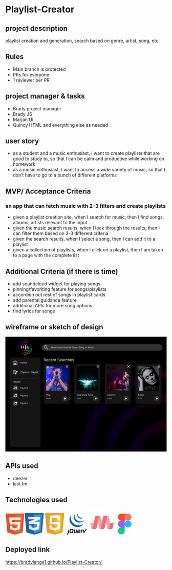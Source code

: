 # Playlist-Creator
## project description
playlist creation and generation, search based on genre, artist, song, etc

## Rules
- Main branch is protected
- PRs for everyone
- 1 reviewer per PR


## project manager & tasks
- Brady project manager
- Brady JS
- Marjan UI
- Quincy HTML and everything else as needed


## user story
- as a student and a music enthusiast, I want to create playlists that are good to study to, so that I can be calm and productive while working on homework
- as a music enthusiast, I want to access a wide variety of music, so that I don’t have to go to a bunch of different platforms

## MVP/ Acceptance Criteria
### an app that can fetch music with 2-3 filters and create playlists
- given a playlist creation site, when I search for music, then I find songs, albums, artists relevant to the input
- given the music search results, when I look through the results, then I can filter them based on 2-3 different criteria
- given the search results, when I select a song, then I can add it to a playlist
- given a collection of playlists, when I click on a playlist, then I am taken to a page with the complete list


## Additional Criteria (if there is time)
- add soundcloud widget for playing songs
- pinning/favoriting feature for songs/playlists
- accordion out rest of songs in playlist cards
- add parental guidance feature
- additional APIs for more song options
- find lyrics for songs


## wireframe or sketch of design
![High-fidelity wireframe](./assets/Images/High-fi.jpg)

## APIs used
- deezer
- last.fm

## Technologies used
![](./assets/Images/HTML5_logo_and_wordmark%201.svg)![](./assets/Images/css3-logo-8724075274-seeklogo%201.svg)  ![](./assets/Images/Javascript.svg)  ![](./assets/Images/jquery%20(2).svg)    ![](./assets/Images/materializecss%201.svg)  ![](./assets/Images/figma%20(2).svg)

## Deployed link
https://bradylange1.github.io/Playlist-Creator/
